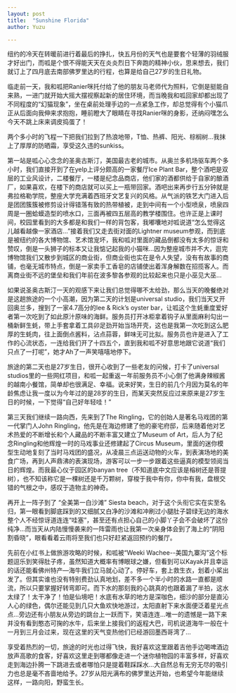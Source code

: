 ```yaml
---
layout: post
title:  "Sunshine Florida"
author: Yuzu

---
```

纽约的冷天在转暖前进行着最后的挣扎，快五月份的天气也是要套个轻薄的羽绒服才好出门，而呱是个恨不得能天天在炎炎烈日下奔跑的精神小伙，思来想去，我们就订上了四月底去南部佛罗里达的行程，也算是给自己27岁的生日礼物。

临走前一天，我和呱把Ranier咪托付给了他的朋友马老师代为照料，它倒是挺能自来熟，一进门就开始大摇大摆视察起新的居住环境，而当晚我和呱回家却都出现了不同程度的“幻猫现象”，坐在桌前处理手边的一点紧急工作，却总觉得有个小猫爪正从后面向我伸来求抱抱，睡前瞪大了眼睛在寻找Ranier咪的身影，还纳闷嘿怎么今天不跳上床来调皮捣蛋了！

两个多小时的飞程一下把我们拉到了热浪地带，T恤、热裤、阳光、棕榈树…我抹上了厚厚的防晒霜，享受这久违的sunkiss。

第一站是呱心心念念的圣奥古斯汀，美国最古老的城市。从奥兰多机场驱车两个多小时，我们直接开到了在yelp上评分颇高的一家餐厅Ice Plant Bar，整个酒吧是双层的工业风设计，二楼餐厅，一楼是纪念品商店，他们家的酒都供给于自家的酿酒厂，如果喜欢，在楼下的商店就可以买上一瓶带回家。酒吧出来再步行五分钟就是弗拉格勒学院，整座大学充满着西班牙文艺复兴的风格。从气派的铁艺大门进入后是团团簇簇被修剪设计得错落有致的热带植被，走到中间有一个小型喷泉，喷泉四周是一圈蛤蟆造型的喷水口，三面再被四五层高的教学楼围住。也许正是上课时间，校园里看到的大多都是和我们一样的背包客，我嘟囔地对呱说道“怎么觉得这儿越看越像一家酒店…”接着我们又走去街对面的Lightner museum参观，而到底是被纽约的各大博物馆、艺术馆宠坏，我和呱对里面的藏品倒都没有太多的惊讶和赞叹，倒是一头狮子的标本又让我惦记起我的小猫咪…因为整座城市并不大，逛完博物馆我们又散步到城区的商业街，但商业街也实在是令人失望，没有有故事的商铺，也毫无城市特点，倒是一家卖手工香皂的店铺使出着浑身解数在招揽客人。而离商业街不远的堡垒和我们年前在波多黎各参观的比较起来也只是小巫见大巫…

如果说圣奥古斯汀一天的观感下来让我们总觉得哪不太给劲，那么当天的晚餐绝对是这趟旅途的一个小高潮，因为第二天的计划是universal studio，我们当天又开回奥兰多，搜到了一家4.7高分的lee & Rick’s oyster bar，让呱这个生蚝重度爱好者第一次吃到了如此原汁原味的海鲜。服务员打开冰柜拿着钩子从里面麻利勾出一桶新鲜生蚝，带上手套拿着工具卯足劲开始当场开壳，这也是我第一次吃到这么肥厚的生蚝肉，往上面倒点酱料，沾点蒜蓉，鲜味无可比拟。服务员也许是进入了工作的心流状态，一连给我们开了十四五个，直到我和呱不好意思地跟它说道“我们只点了一打呢”，她才Ah了一声笑嘻嘻地停下。

旅途的第二天也是27岁生日，很开心收到了一些老友的问候，打卡了universal studios里的一些网红项目，和呱一起重返一年前服务员不小心倒了他满身辣椒酱的越南小餐馆，简单却也很满足、幸福。说来好笑，生日的前几个月因为莫名的年龄焦虑让我一度以为今年过的是28岁的生日，而某天突然反应过来原来是27岁生日的时候，一下觉得“自己好年轻哇！”

第三天我们继续一路向西，先来到了The Ringling，它的创始人是著名马戏团的第一代掌门人John Ringling，他先是在海边修建了他的豪宅府邸，后来随着他对艺术热爱的不断增长和个人藏品的不断丰富又建立了Museum of Art，后人为了纪念Ringling和他辉煌一时的马戏事业还修建起了Circus Museum，里面的迷你模型生动地复刻了当时马戏团的盛况，从凌晨三点运送动物的火车，到表演场地的美食广场，再到人声鼎沸的表演现场，游客可以一步一步跟着这些逼真的模型领阅当日的辉煌。而我最心仪于园区的banyan tree（不知道底中文应该是榕树还是菩提树），也不知该称它是一棵树还是千万颗树，穿梭于我中有你，你中有我，盘根交错的气根之中，感叹于造物主的神奇。

再开上一阵子到了 “全美第一白沙滩” Siesta beach，对于这个头衔它实在实至名归，第一眼看到脚底踩到的又细腻又白净的沙滩和冲刷过小腿肚子碧绿无边的海水整个人不经惊讶道连连“哇塞”，甚至还有点担心自己的小脚丫子会不会破坏了这份纯净…而当天从内陆慢慢袭来的一阵雷雨也让我第一次亲身体会到了海上的“阴阳割昏晓”，眼看看着云雨将至我们也只好赶紧返回预约的餐厅。

先前在小红书上做旅游攻略的时候，和呱被“Weeki Wachee--美国九寨沟”这个标题逗乐到笑得肚子疼，虽然知道大概率有博眼球之嫌，但看到可以Kayak并且幸运的话还能看佛州特产—海牛我们立马就心动了。停好车，套上救生衣，划着小桨出发了。但其实谁也没有特别费劲认真地划，差不多一个半小时的水路一直都是顺流，所以只要掌握好转弯即可。而下水的那刻我的心跳真的也跟着漏了半拍，这水太绿了！太干净了！怕是仙境吧！水底有水草的地方是深咖色，细沙的部分是直沁人心的绿色，偶尔还能见到几只大鱼欢快地游过，太阳直射下来水面便泛着星光点点…旁边还有小朋友从旁边的跳台上一跃而下，笑语连连…唯一的遗憾是一路下来并没有看到憨态可掬的水牛，后来坐上接我们的返程大巴，司机说道海牛一般在十一月到三月会过来，现在这里的天气变热他们已经游回墨西哥湾了…

享受着热烈的一切，旅途的时光也过得飞快，我好喜欢这里跟着吉他手边喝啤酒边放声高歌的食客，好喜欢这里走到哪都像走进一个迷你植物园的丰富多样，好喜欢走到海边扑腾一下跳进去或者哪怕只是提着鞋踩踩水...大自然总有无穷无尽的吸引力也总是毫不吝啬地给予。27岁从阳光满布的佛罗里达开始，也希望今年能继续这样，一路向阳，野蛮生长。
